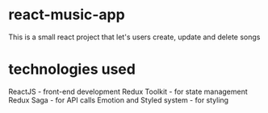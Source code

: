 # react-music-app

This is a small react project that let's users create, update and delete songs

# technologies used

ReactJS - front-end development
Redux Toolkit - for state management
Redux Saga - for API calls
Emotion and Styled system - for styling